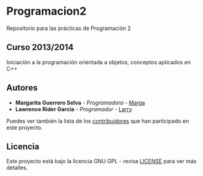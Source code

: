 # Programacion2
Repositorio para las prácticas de Programación 2

## Curso 2013/2014

Iniciación a la programación orientada a objetos, conceptos aplicados en C++

## Autores

* **Margarita Guerrero Selva** - *Programadora* - [Marga](#)
* **Lawrence Rider García** - *Programador* - [Larry](http://www.larryrider.es)

Puedes ver también la lista de los [contribuidores](https://github.com/larryrider/Programacion2/contributors) que han participado en este proyecto.

## Licencia

Este proyecto está bajo la licencia GNU GPL - revisa [LICENSE](LICENSE) para ver más detalles.